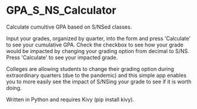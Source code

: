 # GPA_S_NS_Calculator
Calculate cumultive GPA based on S/NSed classes.

Input your grades, organized by quarter, into the form and press 'Calculate' to see your cumulative GPA.
Check the checkbox to see how your grade would be impacted by changing your grading option from decimal to S/NS.
Press 'Calculate' to see your impacted grade.

Colleges are allowing students to change their grading option during extraordinary quarters (due to the pandemic) and 
this simple app enables you to more easily see the impact of S/NSing your grade to see if it is worth doing.

Written in Python and requires Kivy (pip install kivy).
